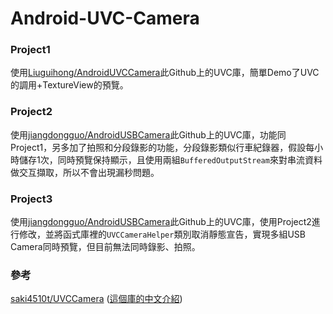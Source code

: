 # Android-UVC-Camera
 
### Project1

使用[Liuguihong/AndroidUVCCamera](https://github.com/Liuguihong/AndroidUVCCamera)此Github上的UVC庫，簡單Demo了UVC的調用+TextureView的預覽。

### Project2

使用[jiangdongguo/AndroidUSBCamera](https://github.com/jiangdongguo/AndroidUSBCamera)此Github上的UVC庫，功能同Project1，另多加了拍照和分段錄影的功能，分段錄影類似行車紀錄器，假設每小時儲存1次，同時預覽保持顯示，且使用兩組`BufferedOutputStream`來對串流資料做交互擷取，所以不會出現漏秒問題。

### Project3

使用[jiangdongguo/AndroidUSBCamera](https://github.com/jiangdongguo/AndroidUSBCamera)此Github上的UVC庫，使用Project2進行修改，並將函式庫裡的`UVCCameraHelper`類別取消靜態宣告，實現多組USB Camera同時預覽，但目前無法同時錄影、拍照。

### 參考

[saki4510t/UVCCamera](https://github.com/saki4510t/UVCCamera) ([這個庫的中文介紹](https://blog.csdn.net/fengshiguang2012/article/details/79569280))
